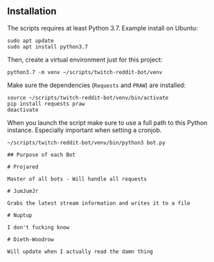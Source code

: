 ## Installation

The scripts requires at least Python 3.7. Example install on Ubuntu:

```shell script
sudo apt update
sudo apt install python3.7
```

Then, create a virtual environment just for this project:

```shell script
python3.7 -m venv ~/scripts/twitch-reddit-bot/venv
```  

Make sure the dependencies (`Requests` and `PRAW`) are installed:
```shell script
source ~/scripts/twitch-reddit-bot/venv/bin/activate
pip install requests praw
deactivate
```

When you launch the script make sure to use a full path to this Python instance. Especially important when setting a cronjob.

```shell script
~/scripts/twitch-reddit-bot/venv/bin/python3 bot.py

## Purpose of each Bot

# Projared

Master of all bots - Will handle all requests

# JumJumJr

Grabs the latest stream information and writes it to a file

# Nuptup

I don't fucking know

# Dieth-Woodrow

Will update when I actually read the damn thing

